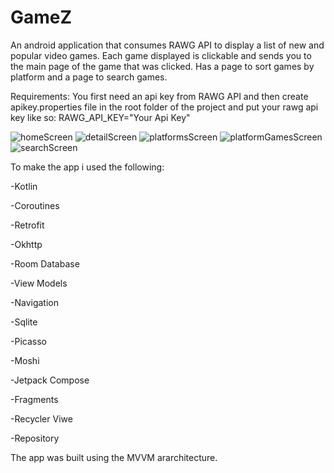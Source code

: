 # GameZ

An android application that consumes RAWG API to display a list of new and popular video games.
Each game displayed is clickable and sends you to the main page of the game that was clicked.
Has a page to sort games by platform and a page to search games.

Requirements:
You first need an api key from RAWG API and then create apikey.properties file in the root folder of the project and put your rawg api key like so:
RAWG_API_KEY="Your Api Key"

![homeScreen](https://user-images.githubusercontent.com/70656948/224531532-e5099c50-b765-42ab-bff3-ac144531325c.png)
![detailScreen](https://user-images.githubusercontent.com/70656948/224531540-ca254552-1ce9-4c6e-a6e7-a24189f014a9.png)
![platformsScreen](https://user-images.githubusercontent.com/70656948/224531549-6ec1b91a-9b47-4199-814e-4af2a0746044.png)
![platformGamesScreen](https://user-images.githubusercontent.com/70656948/224531552-260ea132-bedd-4d50-bf10-8cf4c308d30f.png)
![searchScreen](https://user-images.githubusercontent.com/70656948/224531558-6f0a7019-ffc6-47e9-8db3-c6c921e8f72e.png)

To make the app i used the following:

-Kotlin

-Coroutines

-Retrofit

-Okhttp

-Room Database

-View Models

-Navigation

-Sqlite

-Picasso

-Moshi

-Jetpack Compose

-Fragments

-Recycler Viwe

-Repository


The app was built using the MVVM ararchitecture.

